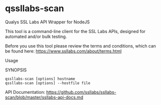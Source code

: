 # qssllabs-scan

Qualys SSL Labs API Wrapper for NodeJS

This tool is a command-line client for the SSL Labs APIs, designed for automated and/or bulk testing.

Before you use this tool please review the terms and conditions, which can be found here: https://www.ssllabs.com/about/terms.html

Usage

SYNOPSIS

    qssllabs-scan [options] hostname
    qssllabs-scan [options] --hostfile file


API Documentation:
https://github.com/ssllabs/ssllabs-scan/blob/master/ssllabs-api-docs.md


